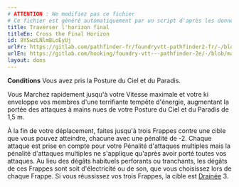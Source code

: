 ```yaml
---
# ATTENTION : Ne modifiez pas ce fichier
# Ce fichier est généré automatiquement par un script d'après les données du module Foundry VTT officiel et de sa traduction
title: Traverser l'horizon final
titleEn: Cross the Final Horizon
id: 8YSwzLNlmBLoEyUj
urlFr: https://gitlab.com/pathfinder-fr/foundryvtt-pathfinder2-fr/-/blob/master/data/feats/8YSwzLNlmBLoEyUj.htm
urlEn: https://gitlab.com/hooking/foundry-vtt---pathfinder-2e/-/blob/master/packs/data/feats.db/cross-the-final-horizon.json
layout: dons
---
```

**Conditions** Vous avez pris la Posture du Ciel et du Paradis.

Vous Marchez rapidement jusqu'à votre Vitesse maximale et votre ki enveloppe vos membres d'une terrifiante tempête d'énergie, augmentant la portée des attaques à mains nues de votre Posture du Ciel et du Paradis de 1,5 m.

À la fin de votre déplacement, faites jusqu'à trois Frappes contre une cible que vous pouvez atteindre, chacune avec une pénalité de -2. Chaque attaque est prise en compte pour votre Pénalité d'attaques multiples mais la pénalité d'attaques multiples ne s'applique qu'après avoir porté toutes vos attaques. Au lieu des dégâts habituels perforants ou tranchants, les dégâts de ces Frappes sont soit d'électricité ou de son, que vous choisissez lors de chaque Frappe. Si vous réussissez vos trois Frappes, la cible est [Drainée](../conditions/drainé.md) 3.
